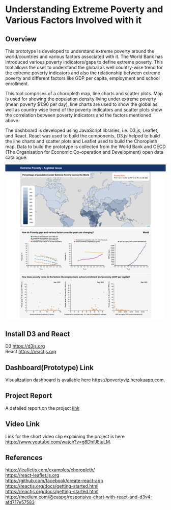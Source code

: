 # Understanding Extreme Poverty and Various Factors Involved with it

## Overview

This prototype is developed to understand extreme poverty around the world/countries and various factors associated with it. The World Bank has introduced various poverty indicators/gaps to define extreme poverty. This tool allows the user to understand the global as well country-wise trend for the extreme poverty indicators and also the relationship between extreme poverty and different factors like GDP per capita, employment and school enrollment.

This tool comprises of a choropleth map, line charts and scatter plots. Map is used for showing the population density living under extreme poverty (mean poverty $1.90 per day), line charts are used to show the global as well as country wise trend of the poverty indicators and scatter plots show the correlation between poverty indicators and the factors mentioned above.

The dashboard is developed using JavaScript libraries, i.e. D3.js, Leaflet, and React. React was used to build the components, D3.js helped to build the line charts and scatter plots and Leaflet used to build the Choropleth map. Data to build the prototype is collected from the World Bank and OECD (The Organisation for Economic Co-operation and Development) open data catalogue.

<img src="images/dashboard.png">
<img src="images/dashboard2.png">


## Install D3 and React 

D3 <https://d3js.org>  
React <https://reactjs.org>

## Dashboard(Prototype) Link

Visualization dashboard is available here <https://povertyviz.herokuapp.com>.

## Project Report

A detailed report on the project [link](https://github.com/kiranrawat/extreme-poverty-visualization/blob/master/project-report/Understanding%20Extreme%20Poverty.pdf)

## Video Link

Link for the short video clip explaining the project is here <https://www.youtube.com/watch?v=g8DhfJEjuLM>.

## References

<https://leafletjs.com/examples/choropleth/>  
<https://react-leaflet.js.org>  
<https://github.com/facebook/create-react-app>  
<https://reactjs.org/docs/getting-started.html>  
<https://reactjs.org/docs/getting-started.html>  
<https://medium.com/@caspg/responsive-chart-with-react-and-d3v4-afd717e57583>  
